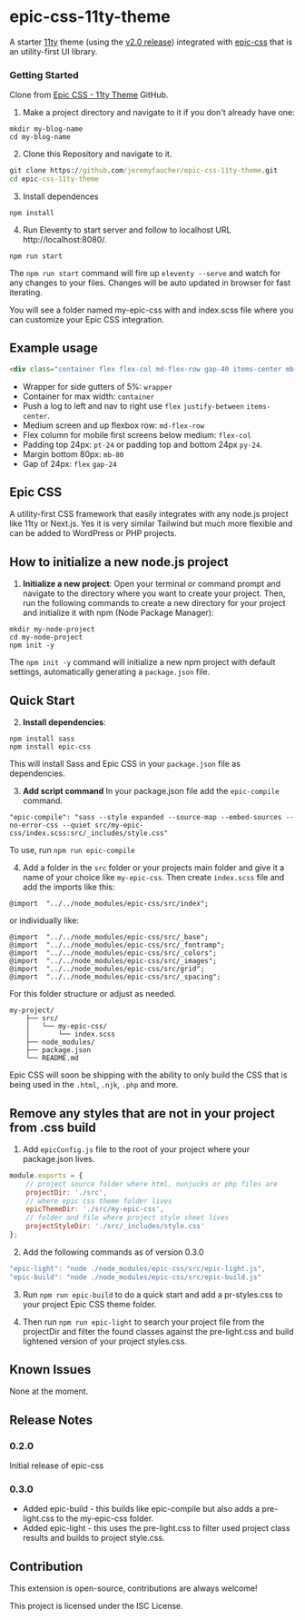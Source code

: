 # epic-css-11ty-theme

A starter [11ty](https://www.11ty.dev/) theme (using the [v2.0 release](https://www.11ty.dev/)) integrated with [epic-css](https://www.npmjs.com/package/epic-css) that is an utility-first UI library.

### Getting Started
 Clone from [Epic CSS - 11ty Theme](https://github.com/jeremyfaucher/epic-css-11ty-theme) GitHub.
 
1. Make a project directory and navigate to it if you don't already have one:
```
mkdir my-blog-name
cd my-blog-name
```
2. Clone this Repository and navigate to it.
```cmd
git clone https://github.com/jeremyfaucher/epic-css-11ty-theme.git
cd epic-css-11ty-theme
```
3. Install dependences
```
npm install
```
4. Run Eleventy to start server and follow to localhost URL http://localhost:8080/.
```
npm run start
```
The `npm run start` command will fire up `eleventy --serve` and watch for any changes to your files. Changes will be auto updated in browser for fast iterating.

You will see a folder named my-epic-css with and index.scss file where you can customize your Epic CSS integration.

## Example usage

```html
<div class="container flex flex-col md-flex-row gap-40 items-center mb-80">
```
- Wrapper for side gutters of 5%: `wrapper`
- Container for max width: `container`
- Push a log to left and nav to right use `flex` `justify-between` `items-center`.
- Medium screen and up flexbox row: `md-flex-row`
- Flex column for mobile first screens below medium: `flex-col`
- Padding top 24px: `pt-24` or padding top and bottom 24px `py-24`.
- Margin bottom 80px: `mb-80`
- Gap of 24px: `flex` `gap-24` 

## Epic CSS
A utility-first CSS framework that easily integrates with any node.js project like 11ty or Next.js. Yes it is very similar Tailwind but much more flexible and can be added to WordPress or PHP projects.

## How to initialize a new node.js project

1. **Initialize a new project**: Open your terminal or command prompt and navigate to the directory where you want to create your project. Then, run the following commands to create a new directory for your project and initialize it with npm (Node Package Manager):
```
mkdir my-node-project
cd my-node-project
npm init -y
```
The `npm init -y` command will initialize a new npm project with default settings, automatically generating a `package.json` file.

## Quick Start

2. **Install dependencies**: 
```
npm install sass
npm install epic-css
```
This will install Sass and Epic CSS in your `package.json` file as dependencies.

3. **Add script command**
In your package.json file add the `epic-compile` command.

```
"epic-compile": "sass --style expanded --source-map --embed-sources --no-error-css --quiet src/my-epic-css/index.scss:src/_includes/style.css"
```
To use, run `npm run epic-compile`

4. Add a folder in the `src` folder or your projects main folder and give it a name of your choice like `my-epic-css`. Then create `index.scss` file and add the imports like this:
```
@import  "../../node_modules/epic-css/src/index";
```
or individually like:
```
@import  "../../node_modules/epic-css/src/_base";
@import  "../../node_modules/epic-css/src/_fontramp";
@import  "../../node_modules/epic-css/src/_colors";
@import  "../../node_modules/epic-css/src/_images";
@import  "../../node_modules/epic-css/src/grid";
@import  "../../node_modules/epic-css/src/_spacing";
```
For this folder structure or adjust as needed.
```
my-project/
    ├── src/
    │   └── my-epic-css/
    │       └── index.scss 
    ├── node_modules/
    ├── package.json
    └── README.md
```
    
Epic CSS will soon be shipping with the ability to only build the CSS that is being used in the `.html`,  `.njk`, `.php` and more.

## Remove any styles that are not in your project from .css build

1. Add `epicConfig.js` file to the root of your project where your package.json lives.

```js
module.exports = {
    // project source folder where html, nunjucks or php files are
    projectDir: './src',
    // where epic css theme folder lives
    epicThemeDir: './src/my-epic-css',
    // folder and file where project style sheet lives
    projectStyleDir: './src/_includes/style.css'
};
```

2. Add the following commands as of version 0.3.0

```js
"epic-light": "node ./node_modules/epic-css/src/epic-light.js",
"epic-build": "node ./node_modules/epic-css/src/epic-build.js"
```

3. Run `npm run epic-build` to do a quick start and add a pr-styles.css to your project Epic CSS theme folder.

4. Then run `npm run epic-light` to search your project file from the projectDir and filter the found classes against the pre-light.css and build lightened version of your project styles.css.  


## Known Issues

None at the moment.

## Release Notes

### 0.2.0

Initial release of epic-css

### 0.3.0

-   Added epic-build - this builds like epic-compile but also adds a pre-light.css to the my-epic-css folder.
-   Added epic-light - this uses the pre-light.css to filter used project class results and builds to project style.css.

## Contribution

This extension is open-source, contributions are always welcome!

This project is licensed under the ISC License.
